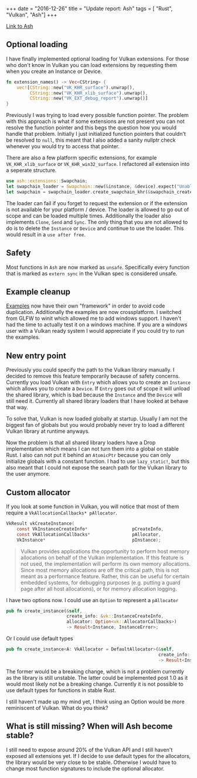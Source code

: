 +++
date        = "2016-12-26"
title       = "Update report: Ash"
tags        = [ "Rust", "Vulkan", "Ash"]
+++

[Link to Ash](https://github.com/MaikKlein/ash)

## Optional loading

I have finally implemented optional loading for Vulkan extensions. For those who don't know in Vulkan you can load extensions by requesting them when you create an Instance or Device.

~~~Rust
fn extension_names() -> Vec<CString> {
    vec![CString::new("VK_KHR_surface").unwrap(),
         CString::new("VK_KHR_xlib_surface").unwrap(),
         CString::new("VK_EXT_debug_report").unwrap()]
}
~~~

Previously I was trying to load every possible function pointer. The problem with this approach is what if some extensions are not present you can not resolve the function pointer and this begs the question how you would handle that problem. Initially I just initialized function pointers that couldn't be resolved to `null`, this meant that I also added a sanity nullptr check whenever you would try to access that pointer.

There are also a few platform specific extensions, for example `VK_KHR_xlib_surface` or `VK_KHR_win32_surface`. I refactored all extension into a seperate structure.

~~~Rust
use ash::extensions::Swapchain;
let swapchain_loader = Swapchain::new(&instance, &device).expect("Unable to load swapchain");
let swapchain = swapchain_loader.create_swapchain_khr(&swapchain_create_info).unwrap();
~~~
The loader can fail if you forget to request the extension or if the extension is not available for your platform / device. The loader is allowed to go out of scope and can be loaded multiple times. Additionally the loader also implements `Clone`, `Send` and `Sync`. The only thing that you are not allowed to do is to delete the `Instance` or `Device` and continue to use the loader. This would result in a `use after free`.

## Safety
Most functions in `Ash` are now marked as `unsafe`. Specifically every function that is marked as `extern sync` in the Vulkan spec is considered unsafe.

## Example cleanup
[Examples](https://github.com/MaikKlein/ash/tree/master/examples) now have their own "framework" in order to avoid code duplication. Additionally the examples are now crossplatform. I switched from GLFW to winit which allowed me to add windows support. I haven't had the time to actually test it on a windows machine. If you are a windows user with a Vulkan ready system I would appreciate if you could try to run the examples.

## New entry point
Previously you could specify the path to the Vulkan library manually. I decided to remove this feature temporarily because of safety concerns. Currently you load Vulkan with `Entry` which allows you to create an `Instance` which allows you to create a `Device`. If `Entry` goes out of scope it will unload the shared library, which is bad because the `Instance` and the `Device` will still need it. Currently all shared library loaders that I have looked at behave that way.

To solve that, Vulkan is now loaded globally at startup. Usually I am not the biggest fan of globals but you would probably never try to load a different Vulkan library at runtime anyways.

Now the problem is that all shared library loaders have a Drop implementation which means I can not turn them into a global on stable Rust. I also can not put it behind an `AtomicPtr` because you can only initialize globals with a constant function. I had to use `lazy_static!`, but this also meant that I could not expose the search path for the Vulkan library to the user anymore.

## Custom allocator
If you look at some function in Vulkan, you will notice that most of them require a `VkAllocationCallbacks* pAllocator`.

~~~C
VkResult vkCreateInstance(
    const VkInstanceCreateInfo*                 pCreateInfo,
    const VkAllocationCallbacks*                pAllocator,
    VkInstance*                                 pInstance);
~~~

>Vulkan provides applications the opportunity to perform host memory allocations on behalf of the Vulkan implementation. If this feature is not used, the implementation will perform its own memory allocations. Since most memory allocations are off the critical path, this is not meant as a performance feature. Rather, this can be useful for certain embedded systems, for debugging purposes (e.g. putting a guard page after all host allocations), or for memory allocation logging.

I have two options now. I could use an `Option` to represent a `pAllocator`
~~~Rust
pub fn create_instance(&self,
                       create_info: &vk::InstanceCreateInfo,
                       allocator: Option<vk::AllocatorCallbacks>)
                       -> Result<Instance, InstanceError>;
~~~

Or I could use default types

~~~Rust
pub fn create_instance<A: VkAllocator = DefaultAllocator>(&self,
                                                          create_info: &vk::InstanceCreateInfo)
                                                          -> Result<Instance, InstanceError>;
~~~

The former would be a breaking change, which is not a problem currently as the library is still unstable. The latter could be implemented post 1.0 as it would most likely not be a breaking change. Currently it is not possible to use default types for functions in stable Rust.

I still haven't made up my mind yet, I think using an Option would be more reminiscent of Vulkan. What do you think?

## What is still missing? When will Ash become stable?
I still need to expose around 20% of the Vulkan API and I still haven't exposed all extensions yet. If I decide to use default types for the allocators, the library would be very close to be stable. Otherwise I would have to change most function signatures to include the optional allocator.
